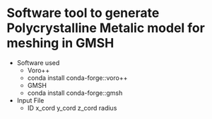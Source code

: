 # Software tool to generate Polycrystalline Metalic model for meshing in GMSH
* Software used 
    * Voro++
	* conda install conda-forge::voro++
    * GMSH
	* conda install conda-forge::gmsh
* Input File 
    * ID x_cord y_cord z_cord radius
